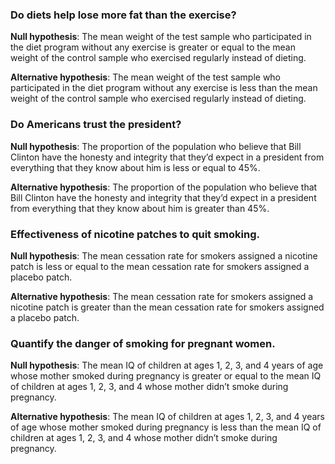 ### Do diets help lose more fat than the exercise?

**Null hypothesis**: The mean weight of the test sample who participated in the diet program without any exercise is greater or equal to the mean weight of the control sample who exercised regularly instead of dieting.

**Alternative hypothesis**: The mean weight of the test sample who participated in the diet program without any exercise is less than the mean weight of the control sample who exercised regularly instead of dieting.

### Do Americans trust the president?

**Null hypothesis**: The proportion of the population who believe that Bill Clinton have the honesty and integrity that they’d expect in a president from everything that they know about him is less or equal to 45%.

**Alternative hypothesis**: The proportion of the population who believe that Bill Clinton have the honesty and integrity that they’d expect in a president from everything that they know about him is greater than 45%.

### Effectiveness of nicotine patches to quit smoking.

**Null hypothesis**: The mean cessation rate for smokers assigned a nicotine patch is less or equal to the mean cessation rate for smokers assigned a placebo patch.

**Alternative hypothesis**: The mean cessation rate for smokers assigned a nicotine patch is greater than the mean cessation rate for smokers assigned a placebo patch.

### Quantify the danger of smoking for pregnant women.

**Null hypothesis**: The mean IQ of children at ages 1, 2, 3, and 4 years of age whose mother smoked during pregnancy is greater or equal to the mean IQ of children at ages 1, 2, 3, and 4 whose mother didn’t smoke during pregnancy.

**Alternative hypothesis**: The mean IQ of children at ages 1, 2, 3, and 4 years of age whose mother smoked during pregnancy is less than the mean IQ of children at ages 1, 2, 3, and 4 whose mother didn’t smoke during pregnancy.